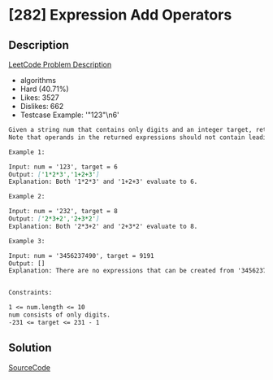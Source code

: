 # [282] Expression Add Operators

## Description

[LeetCode Problem Description](https://leetcode.com/problems/expression-add-operators/description/)

* algorithms
* Hard (40.71%)
* Likes:    3527
* Dislikes: 662
* Testcase Example:  '"123"\n6'

```md
Given a string num that contains only digits and an integer target, return all possibilities to insert the binary operators &#39;+&#39;, &#39;-&#39;, and/or &#39;*&#39; between the digits of num so that the resultant expression evaluates to the target value.
Note that operands in the returned expressions should not contain leading zeros.

Example 1:

Input: num = '123', target = 6
Output: ['1*2*3','1+2+3']
Explanation: Both '1*2*3' and '1+2+3' evaluate to 6.

Example 2:

Input: num = '232', target = 8
Output: ['2*3+2','2+3*2']
Explanation: Both '2*3+2' and '2+3*2' evaluate to 8.

Example 3:

Input: num = '3456237490', target = 9191
Output: []
Explanation: There are no expressions that can be created from '3456237490' to evaluate to 9191.


Constraints:

1 <= num.length <= 10
num consists of only digits.
-231 <= target <= 231 - 1


```

## Solution

[SourceCode](./solution.js)
